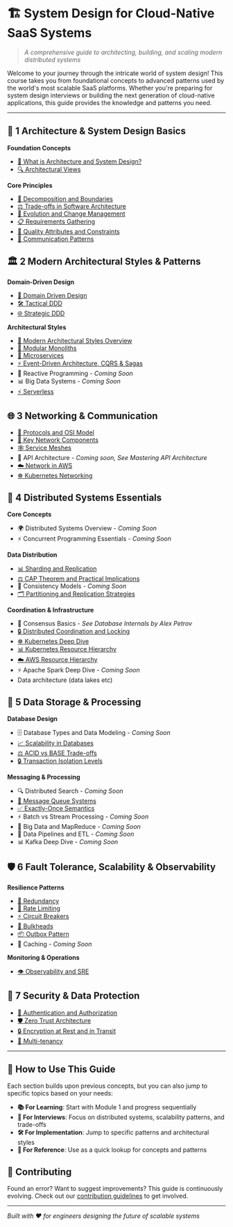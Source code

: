 # 🏗️ System Design for Cloud-Native SaaS Systems

> *A comprehensive guide to architecting, building, and scaling modern distributed systems*

Welcome to your journey through the intricate world of system design! This course takes you from foundational concepts to advanced patterns used by the world's most scalable SaaS platforms. Whether you're preparing for system design interviews or building the next generation of cloud-native applications, this guide provides the knowledge and patterns you need.

---

## 🎯 1 Architecture & System Design Basics

**Foundation Concepts**
- [📖 What is Architecture and System Design?](1_architecture_basics/what_is_architecture_system_design.md)
- [🔍 Architectural Views](1_architecture_basics/architectural_views.md)

**Core Principles**
- [🔧 Decomposition and Boundaries](1_architecture_basics/decomposition_boundaries.md)
- [⚖️ Trade-offs in Software Architecture](1_architecture_basics/architecture_tradeoffs.md)
- [🔄 Evolution and Change Management](1_architecture_basics/evolution_change_management.md)
- [📋 Requirements Gathering](1_architecture_basics/requirements.md)
- [🎯 Quality Attributes and Constraints](1_architecture_basics/quality_attributes_constraints.md)
- [💬 Communication Patterns](1_architecture_basics/communication_patterns.md)

## 🏛️ 2 Modern Architectural Styles & Patterns

**Domain-Driven Design**
- [🎯 Domain Driven Design](2_architectural_patterns/DDD.md)
- [🛠️ Tactical DDD](2_architectural_patterns/tactical_ddd.md)
- [🌐 Strategic DDD](2_architectural_patterns/strategic_ddd.md)

**Architectural Styles**
- [🔄 Modern Architectural Styles Overview](2_architectural_patterns/modern_architectural_styles.md)
- [🏢 Modular Monoliths](2_architectural_patterns/modular_monoliths.md)
- [🔀 Microservices](2_architectural_patterns/microservices.md)
- [⚡ Event-Driven Architecture, CQRS & Sagas](2_architectural_patterns/eda.md)
- 🌊 Reactive Programming *- Coming Soon*
- 📊 Big Data Systems *- Coming Soon*
- [⚡ Serverless](2_architectural_patterns/serverless.md)

## 🌐 3 Networking & Communication

- [📡 Protocols and OSI Model](3_network_and_communication/protocols_osi_model.md)
- [🔧 Key Network Components](3_network_and_communication/network_components.md)
- [🕸️ Service Meshes](3_network_and_communication/service_meshes.md)
- 🚀 API Architecture *- Coming soon, See Mastering API Architecture*
- [☁️ Network in AWS](3_network_and_communication/network_aws.md)
- [☸️ Kubernetes Networking](3_network_and_communication/kubernetes_networking.md)

## 🔗 4 Distributed Systems Essentials

**Core Concepts**
- 🌍 Distributed Systems Overview *- Coming Soon*
- ⚡ Concurrent Programming Essentials *- Coming Soon*

**Data Distribution**
- [📊 Sharding and Replication](4_distributed_systems/sharding_replication.md)
- [⚖️ CAP Theorem and Practical Implications](4_distributed_systems/cap.md)
- 🔄 Consistency Models *- Coming Soon*
- [🗂️ Partitioning and Replication Strategies](4_distributed_systems/DBs.md)

**Coordination & Infrastructure**
- 🤝 Consensus Basics *- See Database Internals by Alex Petrov*
- [🔒 Distributed Coordination and Locking](4_distributed_systems/Locks.md)
- [☸️ Kubernetes Deep Dive](4_distributed_systems/kubernetes_architecture.md)
- [📊 Kubernetes Resource Hierarchy](4_distributed_systems/kubernetes_resource_hierarchy_guide.md)
- [☁️ AWS Resource Hierarchy](4_distributed_systems/aws_resource_hierarchy_guide.md)
- ⚡ Apache Spark Deep Dive *- Coming Soon*
- Data architecture (data lakes etc)

## 💾 5 Data Storage & Processing

**Database Design**
- 🗄️ Database Types and Data Modeling *- Coming Soon*
- [📈 Scalability in Databases](5_data_storage/scalability_db.md)
- [⚖️ ACID vs BASE Trade-offs](5_data_storage/acid_base.md)
- [🔒 Transaction Isolation Levels](5_data_storage/isolation_levels.md)

**Messaging & Processing**
- 🔍 Distributed Search *- Coming Soon*
- [📨 Message Queue Systems](5_data_storage/message_brokers.md)
- [✅ Exactly-Once Semantics](5_data_storage/exactly_once.md)
- ⚡ Batch vs Stream Processing *- Coming Soon*
- 🐘 Big Data and MapReduce *- Coming Soon*
- 🔄 Data Pipelines and ETL *- Coming Soon*
- 📊 Kafka Deep Dive *- Coming Soon*

## 🛡️ 6 Fault Tolerance, Scalability & Observability

**Resilience Patterns**
- [🔄 Redundancy](6_fault_tolerance/redundancy.md)
- [🚦 Rate Limiting](6_fault_tolerance/rate_limiting.md)
- [⚡ Circuit Breakers](6_fault_tolerance/circuit_breakers.md)
- [🚧 Bulkheads](6_fault_tolerance/bulkheads.md)
- [📦 Outbox Pattern](6_fault_tolerance/outbox_pattern.md)
- 💾 Caching *- Coming Soon*

**Monitoring & Operations**
- [👁️ Observability and SRE](6_fault_tolerance/observability_and_sre.md)

## 🔐 7 Security & Data Protection

- [🔑 Authentication and Authorization](7_security_and_data_protection/auth.md)
- [🛡️ Zero Trust Architecture](7_security_and_data_protection/zero_trust_architecture.md)
- [🔒 Encryption at Rest and in Transit](7_security_and_data_protection/encryption_rest_transit.md)
- [🏢 Multi-tenancy](7_security_and_data_protection/multitenancy.md)

---

## 🚀 How to Use This Guide

Each section builds upon previous concepts, but you can also jump to specific topics based on your needs:

- **📚 For Learning**: Start with Module 1 and progress sequentially
- **🎯 For Interviews**: Focus on distributed systems, scalability patterns, and trade-offs
- **🛠️ For Implementation**: Jump to specific patterns and architectural styles
- **📖 For Reference**: Use as a quick lookup for concepts and patterns

## 🤝 Contributing

Found an error? Want to suggest improvements? This guide is continuously evolving. Check out our [contribution guidelines](CONTRIBUTING.md) to get involved.

---

*Built with ❤️ for engineers designing the future of scalable systems*